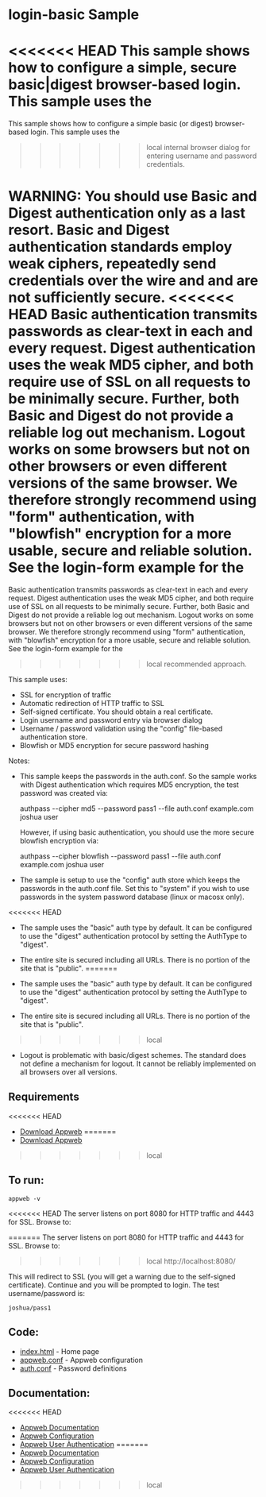 login-basic Sample
===

<<<<<<< HEAD
This sample shows how to configure a simple, secure basic|digest browser-based login. This sample uses the 
=======
This sample shows how to configure a simple basic (or digest) browser-based login. This sample uses the
>>>>>>> local
internal browser dialog for entering username and password credentials.

WARNING: You should use Basic and Digest authentication only as a last resort. Basic and Digest authentication
standards employ weak ciphers, repeatedly send credentials over the wire and and are not sufficiently secure.
<<<<<<< HEAD
Basic authentication transmits passwords as clear-text in each and every request. Digest authentication uses the weak 
MD5 cipher, and both require use of SSL on all requests to be minimally secure. Further, both Basic and Digest
do not provide a reliable log out mechanism. Logout works on some browsers but not on other browsers or even
different versions of the same browser. We therefore strongly recommend using "form" authentication, with 
"blowfish" encryption for a more usable, secure and reliable solution. See the login-form example for the 
=======
Basic authentication transmits passwords as clear-text in each and every request. Digest authentication uses the weak
MD5 cipher, and both require use of SSL on all requests to be minimally secure. Further, both Basic and Digest
do not provide a reliable log out mechanism. Logout works on some browsers but not on other browsers or even
different versions of the same browser. We therefore strongly recommend using "form" authentication, with
"blowfish" encryption for a more usable, secure and reliable solution. See the login-form example for the
>>>>>>> local
recommended approach.

This sample uses:

* SSL for encryption of traffic
* Automatic redirection of HTTP traffic to SSL
* Self-signed certificate. You should obtain a real certificate.
* Login username and password entry via browser dialog
* Username / password validation using the "config" file-based authentication store.
* Blowfish or MD5 encryption for secure password hashing

Notes:
* This sample keeps the passwords in the auth.conf. So the sample works with Digest authentication which requires
  MD5 encryption, the test password was created via:

    authpass --cipher md5 --password pass1 --file auth.conf example.com joshua user

  However, if using basic authentication, you should use the more secure blowfish encryption via:

    authpass --cipher blowfish --password pass1 --file auth.conf example.com joshua user

* The sample is setup to use the "config" auth store which keeps the passwords in the auth.conf file.
    Set this to "system" if you wish to use passwords in the system password database (linux or macosx only).

<<<<<<< HEAD
* The sample uses the "basic" auth type by default. 
    It can be configured to use the "digest" authentication protocol by setting the AuthType to "digest". 

* The entire site is secured including all URLs. There is no portion of the site that is "public". 
=======
* The sample uses the "basic" auth type by default.
    It can be configured to use the "digest" authentication protocol by setting the AuthType to "digest".

* The entire site is secured including all URLs. There is no portion of the site that is "public".
>>>>>>> local

* Logout is problematic with basic/digest schemes. The standard does not define a mechanism for logout.
    It cannot be reliably implemented on all browsers over all versions.

Requirements
---
<<<<<<< HEAD
* [Download Appweb](https://embedthis.com/appweb/download.html)
=======
* [Download Appweb](https://www.embedthis.com/appweb/download.html)
>>>>>>> local

To run:
---
    appweb -v

<<<<<<< HEAD
The server listens on port 8080 for HTTP traffic and 4443 for SSL. Browse to: 
 
=======
The server listens on port 8080 for HTTP traffic and 4443 for SSL. Browse to:

>>>>>>> local
     http://localhost:8080/

This will redirect to SSL (you will get a warning due to the self-signed certificate).
Continue and you will be prompted to login. The test username/password is:

    joshua/pass1

Code:
---
* [index.html](index.html) - Home page
* [appweb.conf](appweb.conf) - Appweb configuration
* [auth.conf](auth.conf) - Password definitions

Documentation:
---
<<<<<<< HEAD
* [Appweb Documentation](https://embedthis.com/appweb/doc/index.html)
* [Appweb Configuration](https://embedthis.com/appweb/doc/users/configuration.html)
* [Appweb User Authentication](https://embedthis.com/appweb/doc/users/authentication.html)
=======
* [Appweb Documentation](https://www.embedthis.com/appweb/doc/index.html)
* [Appweb Configuration](https://www.embedthis.com/appweb/doc/users/configuration.html)
* [Appweb User Authentication](https://www.embedthis.com/appweb/doc/users/authentication.html)
>>>>>>> local
